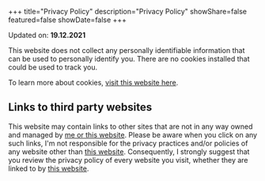 +++
title="Privacy Policy"
description="Privacy Policy"
showShare=false
featured=false
showDate=false
+++

Updated on: **19.12.2021**

This website does not collect any personally identifiable information that can be used to personally identify you. 
There are no cookies installed that could be used to track you.

To learn more about cookies, [visit this website here](https://www.cookiesandyou.com).

## Links to third party websites
This website may contain links to other sites that are not in any way owned and managed by [me or this website](https://bigelectrons.com). Please
be aware when you click on any such links, I'm not responsible for the privacy practices and/or policies of any website other
than [this website](https://bigelectrons.com). Consequently, I strongly suggest that you review the privacy policy of every
website you visit, whether they are linked to by [this website](https://bigelectrons.com).